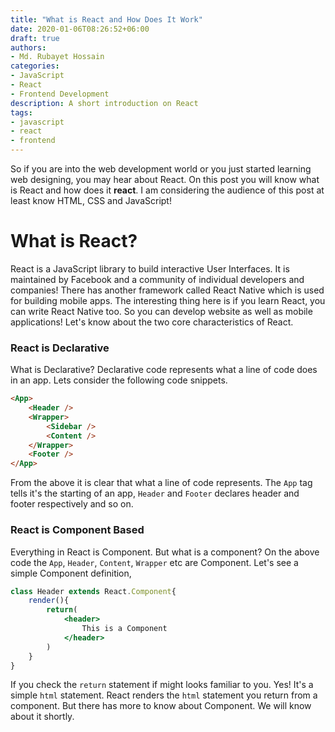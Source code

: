 ```yaml
---
title: "What is React and How Does It Work"
date: 2020-01-06T08:26:52+06:00
draft: true
authors:
- Md. Rubayet Hossain
categories:
- JavaScript
- React
- Frontend Development
description: A short introduction on React
tags:
- javascript
- react
- frontend
---
```


So if you are into the web development world or you just started learning web designing, you may hear about React. On this post you will know what is React and how does it **react**. I am considering the audience of this post at least know HTML, CSS and JavaScript! 

# What is React?

React is a JavaScript library to build interactive User Interfaces. It is maintained by Facebook and a community of individual developers and companies! There has another framework called React Native which is used for building mobile apps. The interesting thing here is if you learn React, you can write React Native too. So you can develop website as well as mobile applications! Let's know about the two core characteristics of React.

### React is Declarative
What is Declarative? Declarative code represents what a line of code does in an app. Lets consider the following code snippets.

```html
<App>
    <Header />
    <Wrapper>
        <Sidebar />
        <Content />
    </Wrapper>
    <Footer />
</App>
```
From the above it is clear that what a line of code represents. The `App` tag tells it's the starting of an app, `Header` and `Footer` declares header and footer respectively and so on. 

### React is Component Based
Everything in React is Component. But what is a component? On the above code the `App`, `Header`, `Content`, `Wrapper` etc are Component. Let's see a simple Component definition,

```jsx
class Header extends React.Component{
    render(){
        return(
            <header>
                This is a Component
            </header>
        )
    }
}
```
If you check the `return` statement if might looks familiar to you. Yes! It's a simple `html` statement. React renders the `html` statement you return from a component. But there has more to know about Component. We will know about it shortly. 

